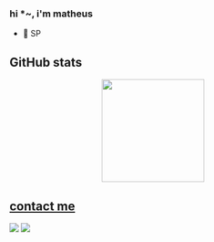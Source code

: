 ### hi *~, i'm matheus 

- 📍 SP

## GitHub stats

<div align="center">
  <a href="https://github.com/zmtheus">
  <img height="180em" src="https://github-readme-stats.vercel.app/api/top-langs/?username=zmtheus&layout=compact&langs_count=7&theme=midnight-purple"/>
</div>
  
 ## contact me
  
<div> 
  <a href = "zmtheusnds@gmail.com"><img src="https://img.shields.io/badge/-Gmail-%23333?style=for-the-badge&logo=gmail&logoColor=white" target="_blank"></a>
  <a href="https://br.linkedin.com/in/matheus-n-650764183?trk=public_profile_samename-profile" target="_blank"><img src="https://img.shields.io/badge/-LinkedIn-%230077B5?style=for-the-badge&logo=linkedin&logoColor=white" target="_blank"></a> 
</div>


